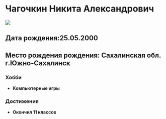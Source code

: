 # Чагочкин Никита Александрович
![](https://avatars.mds.yandex.net/i?id=2c57fa28f2dc0e4b153ee8a2f90e67e4-5221784-images-thumbs&n=13)
## Дата рождения:25.05.2000
## Место рождения рождения: Сахалинская обл. г.Южно-Сахалинск
### Хобби
* **Компьютерные игры**
### Достижения
* **Окончил 11 классов**
